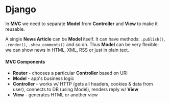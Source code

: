 # Django

In **MVC** we need to separate **Model** from **Controller** and **View** to make it reusable.

A single **News Article** can be **Model** itself. It can have methods: `.publish()`, `.render()`, `.show_comments()` and so on. Thus **Model** can be very flexible: we can show news in HTML, XML, RSS or just in plain text.

#### MVC Components

* **Router** - chooses a particular **Controller** based on URI
* **Model** - app's business logic
* **Controller** - works w/ HTTP (gets all headers, cookies & data from user), connects to DB (using Model), renders reply w/ **View**
* **View** - generates HTML or another view


